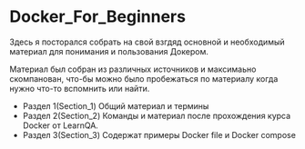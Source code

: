 # Docker_For_Beginners
Здесь я посторался собрать на свой взгдяд основной и необходимый материал для понимания и пользования Докером.

Материал был собран из различных источников и максимаьно скомпанован, что-бы можно было пробежаться по материалу когда нужно что-то вспомнить или найти.
- Раздел 1(Section_1) Общий материал и термины
- Раздел 2(Section_2) Команды и материал после прохождения курса Docker от LearnQA.
- Раздел 3(Section_3) Содержат примеры Docker file и Docker compose
